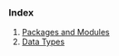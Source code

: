 ### Index

1. [Packages and Modules]("./packages_and_modules/README.md")
2. [Data Types](./data_types/README.md)